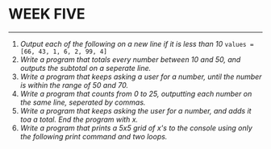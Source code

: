 # WEEK FIVE
---
1. *Output each of the following on a new line if it is less than 10*
`values = [66, 43, 1, 6, 2, 99, 4]` 
1. *Write a program that totals every number between 10 and 50, and outputs the subtotal on a seperate line.*
2. *Write a program that keeps asking a user for a number, until the number is within the range of 50 and 70.*
3. *Write a program that counts from 0 to 25, outputting each number on the same line, seperated by commas.*
4. *Write a program that keeps asking the user for a number, and adds it toa a total. End the program with x.*
5. *Write a program that prints a 5x5 grid of x's to the console using only the following print command and two loops.* 
